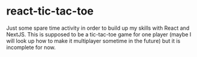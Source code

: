 # react-tic-tac-toe

Just some spare time activity in order to build up my skills with React and NextJS.
This is supposed to be a tic-tac-toe game for one player (maybe I will look up how to make it multiplayer sometime in the future)
but it is incomplete for now.
